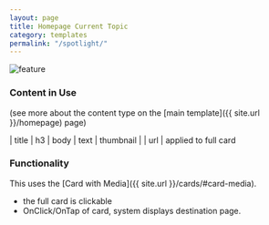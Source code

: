 ```yaml
---
layout: page
title: Homepage Current Topic
category: templates
permalink: "/spotlight/"
---
```


![feature](../assets/img/homepage/spotlight.png) 


### Content in Use
(see more about the content type on the [main template]({{ site.url }}/homepage) page)

| title | h3
| body | text
| thumbnail | 
| url | applied to full card 

### Functionality
This uses the [Card with Media]({{ site.url }}/cards/#card-media).
- the full card is clickable
- OnClick/OnTap of card, system displays destination page.